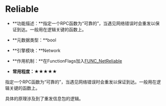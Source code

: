 # Reliable

- **功能描述：**指定一个RPC函数为“可靠的”，当遇见网络错误时会重发以保证到达。一般用在逻辑关键的函数上。

- **元数据类型：**bool
- **引擎模块：**Network
- **作用机制：**在FunctionFlags加入[FUNC_NetReliable](../../../Flags/EFunctionFlags/FUNC_NetReliable.md)
- **常用程度：★★★★★**

指定一个RPC函数为“可靠的”，当遇见网络错误时会重发以保证到达。一般用在逻辑关键的函数上。

具体的原理涉及到了重发信息包的逻辑。